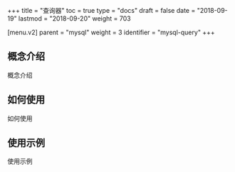 +++
title = "查询器"
toc = true
type = "docs"
draft = false
date = "2018-09-19"
lastmod = "2018-09-20"
weight = 703

[menu.v2]
  parent = "mysql"
  weight = 3
  identifier = "mysql-query"
+++

## 概念介绍

概念介绍

## 如何使用

如何使用

## 使用示例

使用示例
